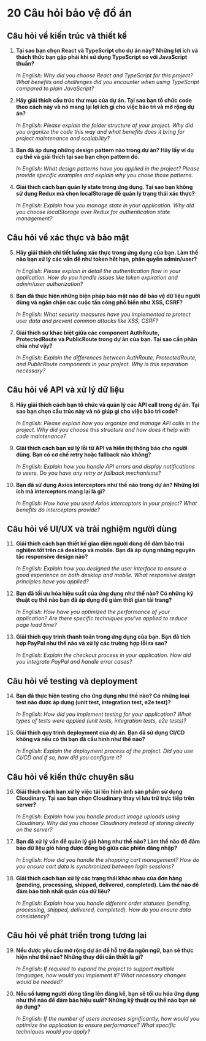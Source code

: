 # 20 Câu hỏi bảo vệ đồ án

## Câu hỏi về kiến trúc và thiết kế

1. **Tại sao bạn chọn React và TypeScript cho dự án này? Những lợi ích và thách thức bạn gặp phải khi sử dụng TypeScript so với JavaScript thuần?**
   
   *In English: Why did you choose React and TypeScript for this project? What benefits and challenges did you encounter when using TypeScript compared to plain JavaScript?*

2. **Hãy giải thích cấu trúc thư mục của dự án. Tại sao bạn tổ chức code theo cách này và nó mang lại lợi ích gì cho việc bảo trì và mở rộng dự án?**
   
   *In English: Please explain the folder structure of your project. Why did you organize the code this way and what benefits does it bring for project maintenance and scalability?*

3. **Bạn đã áp dụng những design pattern nào trong dự án? Hãy lấy ví dụ cụ thể và giải thích tại sao bạn chọn pattern đó.**
   
   *In English: What design patterns have you applied in the project? Please provide specific examples and explain why you chose those patterns.*

4. **Giải thích cách bạn quản lý state trong ứng dụng. Tại sao bạn không sử dụng Redux mà chọn localStorage để quản lý trạng thái xác thực?**
   
   *In English: Explain how you manage state in your application. Why did you choose localStorage over Redux for authentication state management?*

## Câu hỏi về xác thực và bảo mật

5. **Hãy giải thích chi tiết luồng xác thực trong ứng dụng của bạn. Làm thế nào bạn xử lý các vấn đề như token hết hạn, phân quyền admin/user?**
   
   *In English: Please explain in detail the authentication flow in your application. How do you handle issues like token expiration and admin/user authorization?*

6. **Bạn đã thực hiện những biện pháp bảo mật nào để bảo vệ dữ liệu người dùng và ngăn chặn các cuộc tấn công phổ biến như XSS, CSRF?**
   
   *In English: What security measures have you implemented to protect user data and prevent common attacks like XSS, CSRF?*

7. **Giải thích sự khác biệt giữa các component AuthRoute, ProtectedRoute và PublicRoute trong dự án của bạn. Tại sao cần phân chia như vậy?**
   
   *In English: Explain the differences between AuthRoute, ProtectedRoute, and PublicRoute components in your project. Why is this separation necessary?*

## Câu hỏi về API và xử lý dữ liệu

8. **Hãy giải thích cách bạn tổ chức và quản lý các API call trong dự án. Tại sao bạn chọn cấu trúc này và nó giúp gì cho việc bảo trì code?**
   
   *In English: Please explain how you organize and manage API calls in the project. Why did you choose this structure and how does it help with code maintenance?*

9. **Giải thích cách bạn xử lý lỗi từ API và hiển thị thông báo cho người dùng. Bạn có cơ chế retry hoặc fallback nào không?**
   
   *In English: Explain how you handle API errors and display notifications to users. Do you have any retry or fallback mechanisms?*

10. **Bạn đã sử dụng Axios interceptors như thế nào trong dự án? Những lợi ích mà interceptors mang lại là gì?**
    
    *In English: How have you used Axios interceptors in your project? What benefits do interceptors provide?*

## Câu hỏi về UI/UX và trải nghiệm người dùng

11. **Giải thích cách bạn thiết kế giao diện người dùng để đảm bảo trải nghiệm tốt trên cả desktop và mobile. Bạn đã áp dụng những nguyên tắc responsive design nào?**
    
    *In English: Explain how you designed the user interface to ensure a good experience on both desktop and mobile. What responsive design principles have you applied?*

12. **Bạn đã tối ưu hóa hiệu suất của ứng dụng như thế nào? Có những kỹ thuật cụ thể nào bạn đã áp dụng để giảm thời gian tải trang?**
    
    *In English: How have you optimized the performance of your application? Are there specific techniques you've applied to reduce page load time?*

13. **Giải thích quy trình thanh toán trong ứng dụng của bạn. Bạn đã tích hợp PayPal như thế nào và xử lý các trường hợp lỗi ra sao?**
    
    *In English: Explain the checkout process in your application. How did you integrate PayPal and handle error cases?*

## Câu hỏi về testing và deployment

14. **Bạn đã thực hiện testing cho ứng dụng như thế nào? Có những loại test nào được áp dụng (unit test, integration test, e2e test)?**
    
    *In English: How did you implement testing for your application? What types of tests were applied (unit tests, integration tests, e2e tests)?*

15. **Giải thích quy trình deployment của dự án. Bạn đã sử dụng CI/CD không và nếu có thì bạn đã cấu hình như thế nào?**
    
    *In English: Explain the deployment process of the project. Did you use CI/CD and if so, how did you configure it?*

## Câu hỏi về kiến thức chuyên sâu

16. **Giải thích cách bạn xử lý việc tải lên hình ảnh sản phẩm sử dụng Cloudinary. Tại sao bạn chọn Cloudinary thay vì lưu trữ trực tiếp trên server?**
    
    *In English: Explain how you handle product image uploads using Cloudinary. Why did you choose Cloudinary instead of storing directly on the server?*

17. **Bạn đã xử lý vấn đề quản lý giỏ hàng như thế nào? Làm thế nào để đảm bảo dữ liệu giỏ hàng được đồng bộ giữa các phiên đăng nhập?**
    
    *In English: How did you handle the shopping cart management? How do you ensure cart data is synchronized between login sessions?*

18. **Giải thích cách bạn xử lý các trạng thái khác nhau của đơn hàng (pending, processing, shipped, delivered, completed). Làm thế nào để đảm bảo tính nhất quán của dữ liệu?**
    
    *In English: Explain how you handle different order statuses (pending, processing, shipped, delivered, completed). How do you ensure data consistency?*

## Câu hỏi về phát triển trong tương lai

19. **Nếu được yêu cầu mở rộng dự án để hỗ trợ đa ngôn ngữ, bạn sẽ thực hiện như thế nào? Những thay đổi cần thiết là gì?**
    
    *In English: If required to expand the project to support multiple languages, how would you implement it? What necessary changes would be needed?*

20. **Nếu số lượng người dùng tăng lên đáng kể, bạn sẽ tối ưu hóa ứng dụng như thế nào để đảm bảo hiệu suất? Những kỹ thuật cụ thể nào bạn sẽ áp dụng?**
    
    *In English: If the number of users increases significantly, how would you optimize the application to ensure performance? What specific techniques would you apply?*
